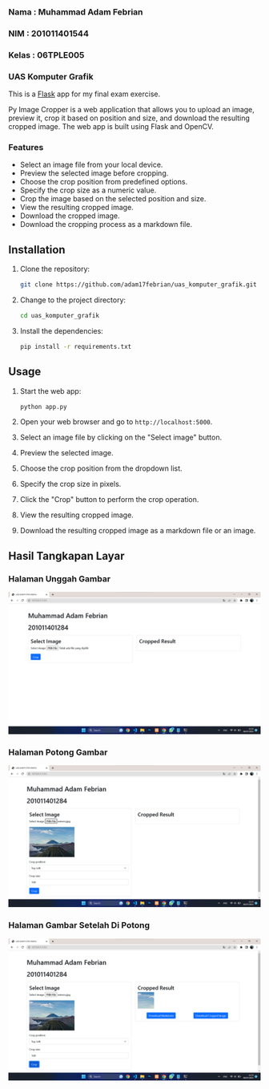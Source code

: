 ### Nama : Muhammad Adam Febrian

### NIM : 201011401544

### Kelas : 06TPLE005

### UAS Komputer Grafik

This is a [Flask](http://flask.pocoo.org/) app for my final exam exercise.

Py Image Cropper is a web application that allows you to upload an image, preview it, crop it based on position and size, and download the resulting cropped image. The web app is built using Flask and OpenCV.

### Features

- Select an image file from your local device.
- Preview the selected image before cropping.
- Choose the crop position from predefined options.
- Specify the crop size as a numeric value.
- Crop the image based on the selected position and size.
- View the resulting cropped image.
- Download the cropped image.
- Download the cropping process as a markdown file.
## Installation

1. Clone the repository:

   ```bash
   git clone https://github.com/adam17febrian/uas_komputer_grafik.git
   ```

2. Change to the project directory:

   ```bash
   cd uas_komputer_grafik
   ```

3. Install the dependencies:

   ```bash
   pip install -r requirements.txt
   ```

## Usage

1. Start the web app:

   ```bash
   python app.py
   ```

2. Open your web browser and go to `http://localhost:5000`.

3. Select an image file by clicking on the "Select image" button.

4. Preview the selected image.

5. Choose the crop position from the dropdown list.

6. Specify the crop size in pixels.

7. Click the "Crop" button to perform the crop operation.

8. View the resulting cropped image.

9. Download the resulting cropped image as a markdown file or an image.

## Hasil Tangkapan Layar
### Halaman Unggah Gambar
![enter image description here](https://github.com/adam17febrian/uas_komputer_grafik/blob/main/gambar/Halaman%20Utama.png)

### Halaman Potong Gambar

![enter image description here](https://github.com/adam17febrian/uas_komputer_grafik/blob/main/gambar/Halaman%20Upload.png)

### Halaman Gambar Setelah Di Potong

![enter image description here](https://github.com/adam17febrian/uas_komputer_grafik/blob/main/gambar/Halaman%20Hasil.png)
